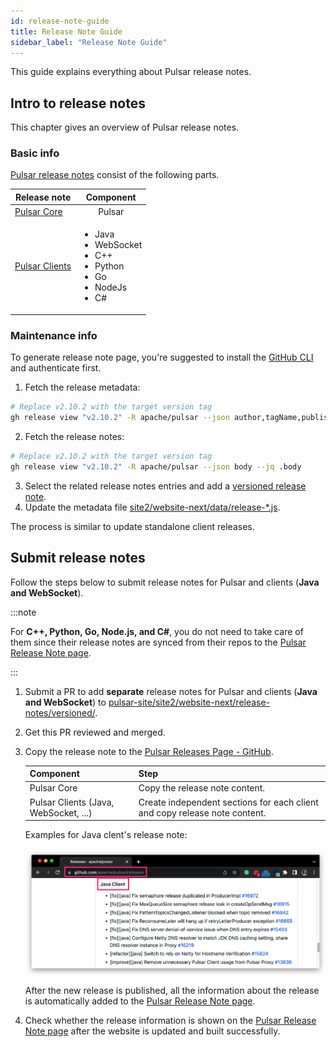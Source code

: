 ```yaml
---
id: release-note-guide
title: Release Note Guide
sidebar_label: "Release Note Guide"
---
```


This guide explains everything about Pulsar release notes.

## Intro to release notes

This chapter gives an overview of Pulsar release notes.

### Basic info

[Pulsar release notes](/release-notes/) consist of the following parts.

| Release note                                        | Component                                                                                                |
| --------------------------------------------------- | -------------------------------------------------------------------------------------------------------- |
| [Pulsar Core](/release-notes/#pulsar-release-notes) | <div align="center">Pulsar</div>                                                                         |
| [Pulsar Clients](/docs/client-libraries.md)         | <ul><li>Java</li><li>WebSocket</li><li>C++</li><li>Python</li><li>Go</li><li>NodeJs</li><li>C#</li></ul> |

### Maintenance info

To generate release note page, you're suggested to install the [GitHub CLI](https://cli.github.com/) and authenticate first.

1. Fetch the release metadata:

```bash
# Replace v2.10.2 with the target version tag
gh release view "v2.10.2" -R apache/pulsar --json author,tagName,publishedAt
```

2. Fetch the release notes:

```bash
# Replace v2.10.2 with the target version tag
gh release view "v2.10.2" -R apache/pulsar --json body --jq .body
```

3. Select the related release notes entries and add a [versioned release note](https://github.com/apache/pulsar-site/tree/main/site2/website-next/release-notes/versioned).
4. Update the metadata file [site2/website-next/data/release-*.js](https://github.com/apache/pulsar-site/tree/main/site2/website-next/data).

The process is similar to update standalone client releases.

## Submit release notes

Follow the steps below to submit release notes for Pulsar and clients (**Java and WebSocket**).

:::note

For **C++, Python, Go, Node.js, and C#**, you do not need to take care of them since their release notes are synced from their repos to the [Pulsar Release Note page](https://pulsar.apache.org/release-notes).

:::

1. Submit a PR to add **separate** release notes for Pulsar and clients (**Java and WebSocket**) to [pulsar-site/site2/website-next/release-notes/versioned/](https://github.com/apache/pulsar-site/tree/main/site2/website-next/release-notes/versioned).
2. Get this PR reviewed and merged.
3. Copy the release note to the [Pulsar Releases Page - GitHub](https://github.com/apache/pulsar/releases).

    | Component                             | Step                                                                       |
    | ------------------------------------- | -------------------------------------------------------------------------- |
    | Pulsar Core                           | Copy the release note content.                                             |
    | Pulsar Clients (Java, WebSocket, ...) | Create independent sections for each client and copy release note content. |

    Examples for Java clent's release note:

    ![Java client release note example](./release-note-guide-example-1.png)

    After the new release is published, all the information about the release is automatically added to the [Pulsar Release Note page](https://pulsar.apache.org/release-notes/).

4. Check whether the release information is shown on the [Pulsar Release Note page](https://pulsar.apache.org/release-notes/) after the website is updated and built successfully.
